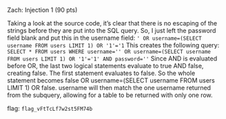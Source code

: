 Zach: Injection 1 (90 pts)

Taking a look at the source code, it’s clear that there is no escaping of the strings before they are put into the SQL query. So, I just left the password field blank and put this in the username field: 
    `' OR username=(SELECT username FROM users LIMIT 1) OR '1'='1`
This creates the following query:
    `SELECT * FROM users WHERE username='' OR username=(SELECT username FROM users LIMIT 1) OR '1'='1' AND password=''`
Since AND is evaluated before OR, the last two logical statements evaluate to true AND false, creating false. The first statement evaluates to false. So the whole statement becomes false OR username=(SELECT username FROM users LIMIT 1) OR false. username will then match the one username returned from the subquery, allowing for a table to be returned with only one row.

flag: `flag_vFtTcLf7w2st5FM74b`
